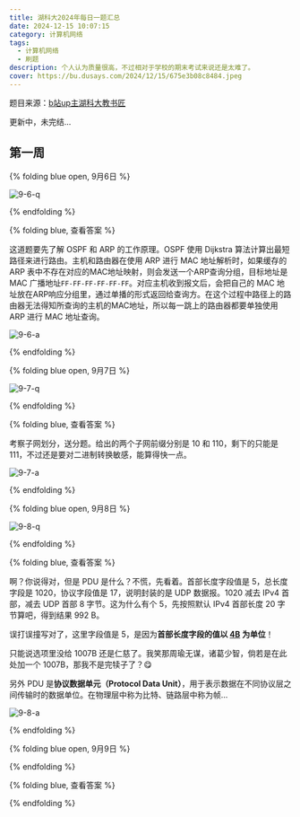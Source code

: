 ```yaml
---
title: 湖科大2024年每日一题汇总
date: 2024-12-15 10:07:15
category: 计算机网络
tags:
  - 计算机网络
  - 刷题
description: 个人认为质量很高，不过相对于学校的期末考试来说还是太难了。
cover: https://bu.dusays.com/2024/12/15/675e3b08c8484.jpeg
---
```

题目来源：[b站up主湖科大教书匠](https://space.bilibili.com/360996402)

更新中，未完结...

## 第一周

{% folding blue open, 9月6日 %}

![9-6-q](https://bu.dusays.com/2024/12/15/675ec03f4e0d5.webp)

{% endfolding %}

{% folding blue, 查看答案 %}

这道题要先了解 OSPF 和 ARP 的工作原理。OSPF 使用 Dijkstra 算法计算出最短路径来进行路由。主机和路由器在使用 ARP 进行 MAC 地址解析时，如果缓存的 ARP 表中不存在对应的MAC地址映射，则会发送一个ARP查询分组，目标地址是 MAC 广播地址`FF-FF-FF-FF-FF-FF`。对应主机收到报文后，会把自己的 MAC 地址放在ARP响应分组里，通过单播的形式返回给查询方。在这个过程中路径上的路由器无法得知所查询的主机的MAC地址，所以每一跳上的路由器都要单独使用 ARP 进行 MAC 地址查询。

![9-6-a](https://bu.dusays.com/2024/12/15/675ec0262578c.webp)

{% endfolding %}

{% folding blue open, 9月7日 %}

![9-7-q](https://bu.dusays.com/2025/01/04/67789427c7cfc.webp)

{% endfolding %}

{% folding blue, 查看答案 %}

考察子网划分，送分题。给出的两个子网前缀分别是 10 和 110，剩下的只能是 111，不过还是要对二进制转换敏感，能算得快一点。

![9-7-a](https://bu.dusays.com/2025/01/04/677894557b0fd.webp)

{% endfolding %}

{% folding blue open, 9月8日 %}

![9-8-q](https://bu.dusays.com/2025/01/04/67789cca827c8.webp)

{% endfolding %}

{% folding blue, 查看答案 %}

啊？你说得对，但是 PDU 是什么？不慌，先看着。首部长度字段值是 5，总长度字段是 1020，协议字段值是 17，说明封装的是 UDP 数据报。1020 减去 IPv4 首部，减去 UDP 首部 8 字节。这为什么有个 5，先按照默认 IPv4 首部长度 20 字节算吧，得到结果 992 B。

误打误撞写对了，这里字段值是 5，是因为**首部长度字段的值以 <u>4B</u> 为单位**！

只能说选项里没给 1007B 还是仁慈了。我笑那周瑜无谋，诸葛少智，倘若是在此处加一个 1007B，那我不是完犊子了？😋

另外 PDU 是**协议数据单元（Protocol Data Unit）**，用于表示数据在不同协议层之间传输时的数据单位。在物理层中称为比特、链路层中称为帧...

![9-8-a](https://bu.dusays.com/2025/01/04/6778a08830a76.webp)

{% endfolding %}

{% folding blue open, 9月9日 %}

{% endfolding %}

{% folding blue, 查看答案 %}

{% endfolding %}